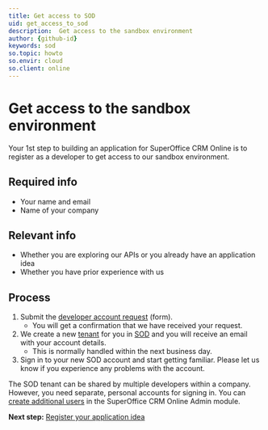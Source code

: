 ```yaml
---
title: Get access to SOD
uid: get_access_to_sod
description:  Get access to the sandbox environment
author: {github-id}
keywords: sod
so.topic: howto
so.envir: cloud
so.client: online
---
```


# Get access to the sandbox environment

Your 1st step to building an application for SuperOffice CRM Online is to register as a developer to get access to our sandbox environment.

## Required info

* Your name and email
* Name of your company

## Relevant info

* Whether you are exploring our APIs or you already have an application idea
* Whether you have prior experience with us

## Process

1. Submit the [developer account request][1] (form).
    * You will get a confirmation that we have received your request.
2. We create a new [tenant][2] for you in [SOD][3] and you will receive an email with your account details.
    * This is normally handled within the next business day.
3. Sign in to your new SOD account and start getting familiar. Please let us know if you experience any problems with the account.

The SOD tenant can be shared by multiple developers within a company. However, you need separate, personal accounts for signing in. You can [create additional users][4] in the SuperOffice CRM Online Admin module.

**Next step:** [Register your application idea][5]

<!-- Referenced links -->
[1]: developer-registration-form.md
[2]: ../terminology.md
[3]: app-envir.md
[4]: ../../identity-management/user/add-user-in-admin-client.md
[5]: ../../developer-portal/create-app/index.md
